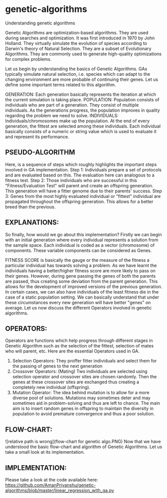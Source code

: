 # genetic-algorithms
Understanding genetic algorithms

Genetic Algorithms are optimization-based algorithms. They are used during searches and optimization. It was first introduced in 1970 by John Holland. They virtually simulate the evolution of species according to Darwin's theory of Natural Selection. They are a subset of Evolutionary Algorithms. They are commonly used to generate high-quality optimizations for complex problems.

Let us begin by understanding the basics of Genetic Algorithms. GAs typically simulate natural selection, i.e. species which can adapt to the changing environment are more probable of continuing their genes. Let us define some important terms related to this algorithm.

GENERATION: Each generation basically represents the iteration at which the current simulation is taking place.
POPULATION: Population consists of individuals who are part of a generation. They consist of multiple individuals. As the generations progress, the population improves in quality regarding the problem we need to solve.
INDIVIDUALS: Individuals/chromosomes make up the population. At the end of every generation, the fittest are selected among these individuals.  Each individual basically consists of a numeric or string value which is used to evaluate it and represent its performance. 

## PSEUDO-ALGORITHM

Here, is a sequence of steps which roughly highlights the important steps involved in GA implementation.
Step 1: Individuals prepare a set of protocols and are evaluated based on this. The evaluation here can analogous to a fitness test.
Step 2: Those individuals who are successful in this "Fitness/Evaluation Test" will parent and create an offspring generation. This generation will have a fitter genome due to their parents' success.
Step 3: Genes from the most highly evaluated individual or "fittest" individual are propagated throughout the offspring generation. This allows for a better breed than the previous.

## EXPLANATIONS:

So finally, how would we go about this implementation? Firstly we can begin with an initial generation where every individual represents a solution from the sample space.  Each individual is coded as a vector (chromosome) of components. These variable components can be considered as Genes.

FITNESS SCORE is basically the gauge or the measure of the fitness a particular individual has towards solving a problem. As we have learnt the individuals having a better/higher fitness score are more likely to pass on their genes. However, during gene passing the genes of both the parents are passed, thus creating some deviation from the parent generation. This allows for the development of improved versions of the previous generation. In certain cases, we can also have individuals of the least fitness die in the case of a static population setting.
We can basically understand that under these circumstances every new generation will have better "genes" on average. Let us now discuss the different Operators involved in genetic algorithms.

## OPERATORS:
Operators are functions which help progress through different stages in Genetic Algorithm such as the selection of the fittest, selection of mates who will parent, etc. Here are the essential Operators used in GA.

1. Selection Operators:  They proffer fitter individuals and select them for the passing of genes to the next generation
2. Crossover Operators: (Mating) Two individuals are selected using selection operator and crossover sites are chosen randomly. Then the genes at these crossover sites are exchanged thus creating a completely new individual (offspring).
3. Mutation Operator: The idea behind mutation is to allow for a more diverse pool of solutions. Mutations may sometimes deter and may sometimes aid in problem-solving and thus are left to chance. The main aim is to insert random genes in offspring to maintain the diversity in population to avoid premature convergence and thus a poor solution.

## FLOW-CHART:
![relative path is wrong](flow-chart for genetic algo.PNG)
Now that we have understood the basic flow-chart and algorithm of Genetic Algorithms. Let us take a small look at its implementation.

## IMPLEMENTATION:
Please take a look at the code available here: https://github.com/AmanPriyanshu/genetic-algorithms/blob/master/linear_regression_with_ga.py
